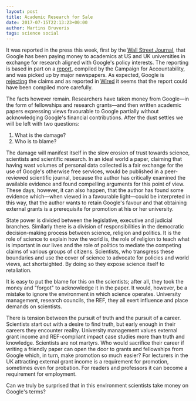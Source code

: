 ```yaml
---
layout: post
title: Academic Research for Sale
date: 2017-07-15T22:13:23+00:00
author: Martins Bruveris
tags: science social
---
```


It was reported in the press this week, first by the <a href="https://www.wsj.com/articles/paying-professors-inside-googles-academic-influence-campaign-1499785286">Wall Street Journal</a>, that Google has been paying money to academics at US and UK universities in exchange for research aligned with Google's policy interests. The reporting is based in part on a <a href="http://googletransparencyproject.org/articles/google-academics-inc">report</a>, compiled by the Campaign for Accountability, and was picked up by major newspapers. As expected, Google is <a href="https://www.blog.google/topics/public-policy/responding-campaign-accountability-report-academic-research/">rejecting</a> the claims and as reported in <a href="https://www.wired.com/story/googles-academic-influence-campaign-its-complicated/">Wired</a> it seems that the report could have been compiled more carefully.

<!--more-->

The facts however remain. Researchers have taken money from Google—in the form of fellowships and research grants—and then written academic papers expressing views favourable to Google partially without acknowledging Google's financial contributions. After the dust settles we will be left with two questions:
<ol>
	<li>What is the damage?</li>
	<li>Who is to blame?</li>
</ol>


The damage will manifest itself in the slow erosion of trust towards science, scientists and scientific research. In an ideal world a paper, claiming that having wast volumes of personal data collected is a fair exchange for the use of Google's otherwise free services, would be published in a peer-reviewed scientific journal, because the author has critically examined the available evidence and found compelling arguments for this point of view. These days, however, it can also happen, that the author has found some evidence which—when viewed in a favourable light—could be interpreted in this way, that the author wants to retain Google's favour and that obtaining external grants is a prerequisite for promotion at his or her university.

State power is divided between the legislative, executive and judicial branches. Similarly there is a division of responsibilities in the democratic decision-making process between science, religion and politics. It is the role of science to explain how the world is, the role of religion to teach what is important in our lives and the role of politics to mediate the competing claims of various groups of citizens. Scientists, who transgress these boundaries and use the cover of science to advocate for policies and world views, act shortsighted. By doing so they expose science itself to retaliation.

It is easy to put the blame for this on the scientists; after all, they took the money and "forgot" to acknowledge it in the paper. It would, however, be a mistake to ignore the environment in which science operates. University management, research councils, the REF, they all exert influence and place demands on scientists.

There is tension between the pursuit of truth and the pursuit of a career. Scientists start out with a desire to find truth, but early enough in their careers they encounter reality. University management values external grant income and REF-compliant impact case studies more than truth and knowledge. Scientists are not martyrs. Who would sacrifice their career if writing a friendly paper can open the door to grants and fellowships from Google which, in turn, make promotion so much easier? For lecturers in the UK attracting external grant income is a requirement for promotion, sometimes even for probation. For readers and professors it can become a requirement for employment.

Can we truly be surprised that in this environment scientists take money on Google's terms?
